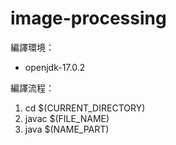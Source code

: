 # image-processing

編譯環境：
* openjdk-17.0.2

編譯流程：
1. cd $(CURRENT_DIRECTORY)
2. javac $(FILE_NAME)
3. java $(NAME_PART)
